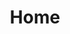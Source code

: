 ---
title: Home
layout: home
collection: projects
hero_cover: true
hero_title: Hi, I'm Charlie
hero_text: "Computer Science student at the University of Sheffield.<br><br>Open-source software developer.<br>Musician and composer."
hero_img_round: assets/img/headshot-september-2017.jpg
hero_img: assets/img/concert-band.jpg
hero_social: true
hero_social_github: https://github.com/charlielee
hero_social_linkedin: https://linkedin.com/in/charlesrjlee
hero_social_email: http://charlielee.uk/contact
---